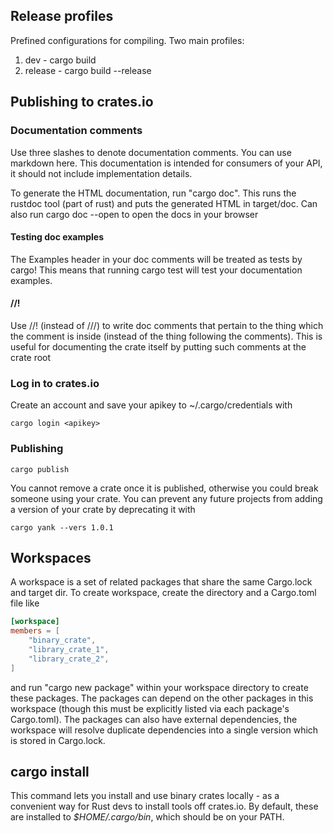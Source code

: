 ## Release profiles
Prefined configurations for compiling. Two main profiles:
1. dev - cargo build
1. release - cargo build --release

## Publishing to crates.io
### Documentation comments
Use three slashes to denote documentation comments.
You can use markdown here. This documentation is intended for consumers of your API, it should not include implementation details.

To generate the HTML documentation, run "cargo doc". This runs the rustdoc tool (part of rust) and puts the generated HTML in target/doc.
Can also run cargo doc --open to open the docs in your browser

#### Testing doc examples
The Examples header in your doc comments will be treated as tests by cargo!
This means that running cargo test will test your documentation examples.

#### //!
Use //! (instead of ///) to write doc comments that pertain to the thing which the comment is inside (instead of the thing following the comments).
This is useful for documenting the crate itself by putting such comments at the crate root

### Log in to crates.io
Create an account and save your apikey to ~/.cargo/credentials with
```
cargo login <apikey>
```

### Publishing
```
cargo publish
```
You cannot remove a crate once it is published, otherwise you could break someone using your crate.
You can prevent any future projects from adding a version of your crate by deprecating it with
```
cargo yank --vers 1.0.1
```

## Workspaces
A workspace is a set of related packages that share the same Cargo.lock and target dir. To create workspace, create the directory and a Cargo.toml file like
```toml
[workspace]
members = [
    "binary_crate",
    "library_crate_1",
    "library_crate_2",
]
```
and run "cargo new package" within your workspace directory to create these packages.
The packages can depend on the other packages in this workspace (though this must be explicitly listed via each package's Cargo.toml).
The packages can also have external dependencies, the workspace will resolve duplicate dependencies into a single version which is stored in Cargo.lock.

## cargo install
This command lets you install and use binary crates locally - as a convenient way for Rust devs to install tools off crates.io.
By default, these are installed to _$HOME/.cargo/bin_, which should be on your PATH.
